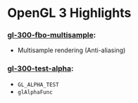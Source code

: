 # OpenGL 3 Highlights

### [gl-300-fbo-multisample](https://github.com/elect86/jogl-samples/blob/master/jogl-samples/src/tests/gl_300/Gl_300_fbo_multisample.java):

- Multisample rendering (Anti-aliasing)

### [gl-300-test-alpha](https://github.com/elect86/jogl-samples/blob/master/jogl-samples/src/tests/gl_300/Gl_300_test_alpha.java):

- `GL_ALPHA_TEST`
- `glAlphaFunc`
